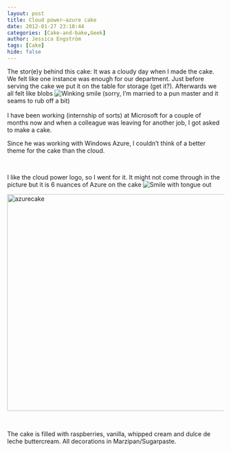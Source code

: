 ```yaml
---
layout: post
title: Cloud power–azure cake
date: 2012-01-27 23:10:44
categories: [Cake-and-bake,Geek]
author: Jessica Engström
tags: [Cake]
hide: false
---
```

<p>The stor(e)y behind this cake: It was a cloudy day when I made the cake. We felt like one instance was enough for our department. Just before serving the cake we put it on the table for storage (get it?). Afterwards we all felt like blobs <img class="wlEmoticon wlEmoticon-winkingsmile" style="border-top-style: none; border-bottom-style: none; border-right-style: none; border-left-style: none" alt="Winking smile" src="/PostImages/wlEmoticon-winkingsmile.png"> (sorry, I’m married to a pun master and it seams to rub off a bit) <br><br>I have been working (internship of sorts) at Microsoft for a couple of months now and when a colleague was leaving for another job, I got asked to make a cake.</p> <p>Since he was working with Windows Azure, I couldn’t think of a better theme for the cake than the cloud.</p> <p>&nbsp;</p> <p>I like the cloud power logo, so I went for it. It might not come through in the picture but it is 6 nuances of Azure on the cake <img class="wlEmoticon wlEmoticon-smilewithtongueout" style="border-top-style: none; border-bottom-style: none; border-right-style: none; border-left-style: none" alt="Smile with tongue out" src="/PostImages/wlEmoticon-smilewithtongueout_1.png"></p> <p><a href="/PostImages/azurecake.jpg"><img title="azurecake" style="border-left-width: 0px; border-right-width: 0px; background-image: none; border-bottom-width: 0px; padding-top: 0px; padding-left: 0px; display: inline; padding-right: 0px; border-top-width: 0px" border="0" alt="azurecake" src="/PostImages/azurecake_thumb.jpg" width="544" height="504"></a></p> <p>&nbsp;</p> <p>The cake is filled with raspberries, vanilla, whipped cream and dulce de leche buttercream. All decorations in Marzipan/Sugarpaste.</p>
